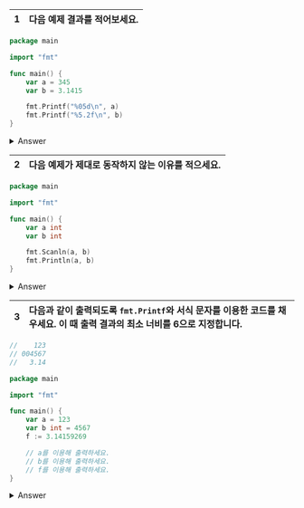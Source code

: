 1 | 다음 예제 결과를 적어보세요.
:--:|:--

```go
package main

import "fmt"

func main() {
    var a = 345
    var b = 3.1415

    fmt.Printf("%05d\n", a)
    fmt.Printf("%5.2f\n", b)
}
```

<details>
<summary> Answer </summary>

`00345 3.14`

</details>

2 | 다음 예제가 제대로 동작하지 않는 이유를 적으세요.
:--:|:--

```go
package main

import "fmt"

func main() {
    var a int
    var b int

    fmt.Scanln(a, b)
    fmt.Println(a, b)
}
```

<details>
<summary> Answer </summary>

`Scanln()`을 이용해서 값을 입력 받을 경우 변수의 주소에 해당 값을 받도록 되어 있기 때문에 동작하지 않습니다.

</details>


3 | 다음과 같이 출력되도록 `fmt.Printf`와 서식 문자를 이용한 코드를 채우세요. 이 때 출력 결과의 최소 너비를 6으로 지정합니다.
:--:|:--

```go
//    123
// 004567
//   3.14

package main

import "fmt"

func main() {
    var a = 123
    var b int = 4567
    f := 3.14159269

    // a를 이용해 출력하세요.
    // b를 이용해 출력하세요.
    // f를 이용해 출력하세요.
}
```

<details>
<summary> Answer </summary>

```go
// q05.03.go
package main

import "fmt"

func main() {
    var a = 123
    var b int = 4567
    f := 3.14159269

    fmt.Printf("%6d\n", a)
    fmt.Printf("%06d\n", b)
    fmt.Printf("%6.2f\n", f)
}
```

[q05.03.go](./q05.03/q05.03.go)

</details>
